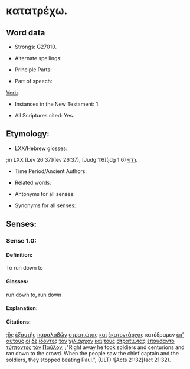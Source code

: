# κατατρέχω.

<!-- Status: S2=Needs2ndReview -->
<!-- Lexica used for edits: BDAG, FFM, LN, BN, A-S -->

## Word data

* Strongs: G27010.


* Alternate spellings:

* Principle Parts: 

* Part of speech: 

[Verb](http://ugg.readthedocs.io/en/latest/verb.html).

* Instances in the New Testament: 1.

* All Scriptures cited: Yes.

## Etymology: 

* LXX/Hebrew glosses: 

;in LXX [Lev 26:37](lev 26:37), [Judg 1:6](jdg 1:6) [רדף](//en-uhal/H7291).

* Time Period/Ancient Authors: 

* Related words: 

* Antonyms for all senses:

* Synonyms for all senses: 

## Senses:

### Sense 1.0:

#### Definition: 

To run down to

#### Glosses:

run down to, run down

#### Explanation:

#### Citations:

;[ὃς](../G37390/01.md) [ἐξαυτῆς](../G18240/01.md) [παραλαβὼν](../G38800/01.md) [στρατιώτας](../G47570/01.md) [καὶ](../G25320/01.md) [ἑκατοντάρχας](../G15430/01.md) κατέδραμεν [ἐπ’](../G19090/01.md) [αὐτούς](../G08460/01.md) [οἱ](../G35880/01.md) [δὲ](../G11610/01.md) [ἰδόντες](../G37080/01.md) [τὸν](../G35880/01.md) [χιλίαρχον](../G55060/01.md) [καὶ](../G25320/01.md) [τοὺς](../G35880/01.md) [στρατιώτας](../G47570/01.md) [ἐπαύσαντο](../G39730/01.md) [τύπτοντες](../G51800/01.md) [τὸν](../G35880/01.md) [Παῦλον](../G39720/01.md), 
;"Right away he took soldiers and centurions and ran down to the crowd. When the people saw the chief captain and the soldiers, they stopped beating Paul.",  (ULT)
:[Acts 21:32](act 21:32).
